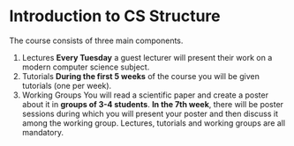 # Introduction to CS Structure
The course consists of three main components.

1. Lectures
	**Every Tuesday** a guest lecturer will present their work on a modern computer science subject.
2. Tutorials
	**During the first 5 weeks** of the course you will be given tutorials (one per week).
3. Working Groups
	You will read a scientific paper and create a poster about it in **groups of 3-4 students**.
	**In the 7th week**, there will be poster sessions during which you will present your poster and then discuss it among the working group.
Lectures, tutorials and working groups are all mandatory.